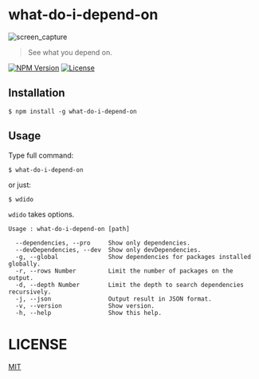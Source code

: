# what-do-i-depend-on

![screen_capture](https://cloud.githubusercontent.com/assets/1403842/14505249/521b81ca-01f3-11e6-89e5-e516129d9f23.png)

> See what you depend on.

[![NPM Version](https://img.shields.io/npm/v/what-do-i-depend-on.svg?style=flat-square)](https://www.npmjs.org/package/wwhat-do-i-depend-on)
[![License](http://img.shields.io/badge/license-MIT-brightgreen.svg?style=flat-square)](http://fand.mit-license.org/)

## Installation

```
$ npm install -g what-do-i-depend-on
```

## Usage

Type full command:
```
$ what-do-i-depend-on
```

or just:
```
$ wdido
```

`wdido` takes options.

```
Usage : what-do-i-depend-on [path]

  --dependencies, --pro     Show only dependencies.
  --devDependencies, --dev  Show only devDependencies.
  -g, --global              Show dependencies for packages installed globally.
  -r, --rows Number         Limit the number of packages on the output.
  -d, --depth Number        Limit the depth to search dependencies recursively.
  -j, --json                Output result in JSON format.
  -v, --version             Show version.
  -h, --help                Show this help.
```

# LICENSE

[MIT](http://fand.mit-license.org/)
